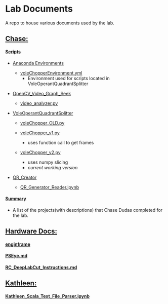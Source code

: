 # Lab Documents
A repo to house various documents used by the lab.

## [Chase:](https://github.com/donaldsonlab/Documents/tree/master/Chase)
#### [Scripts](https://github.com/donaldsonlab/Documents/tree/master/Chase/Scripts)
  * [Anaconda Environments](https://github.com/donaldsonlab/Documents/tree/master/Chase/Scripts/Anaconda%20Environments)
    * [voleChopperEnvironment.yml](https://github.com/donaldsonlab/Documents/blob/master/Chase/Scripts/Anaconda%20Environments/voleChopperEnvironment.yml)
      * Environment used for scripts located in VoleOperantQuadrantSplitter
      
  * [OpenCV_Video_Graph_Seek](https://github.com/donaldsonlab/Documents/tree/master/Chase/Scripts/OpenCV_Video_Graph_Seek)
    * [video_analyzer.py](https://github.com/donaldsonlab/Documents/blob/master/Chase/Scripts/OpenCV_Video_Graph_Seek/video_analyzer.py)

  * [VoleOperantQuadrantSplitter](https://github.com/donaldsonlab/Documents/tree/master/Chase/Scripts/VoleOperantQuadrantSplitter)
    * [voleChopper_OLD.py](https://github.com/donaldsonlab/Documents/blob/master/Chase/Scripts/VoleOperantQuadrantSplitter/voleChopper_OLD.py)

    * [voleChopper_v1.py](https://github.com/donaldsonlab/Documents/blob/master/Chase/Scripts/VoleOperantQuadrantSplitter/voleChopper_v1.py)
      * uses function call to get frames
    * [voleChopper_v2.py](https://github.com/donaldsonlab/Documents/blob/master/Chase/Scripts/VoleOperantQuadrantSplitter/voleChopper_v2.py)
      * uses numpy slicing
      * *current working version*
  * [QR_Creator](https://github.com/donaldsonlab/Documents/tree/master/Chase/Scripts/QR_Creator)
    * [QR_Generator_Reader.ipynb](https://github.com/donaldsonlab/Documents/blob/master/Chase/Scripts/QR_Creator/QR_Generator_Reader.ipynb)

#### [Summary](https://github.com/donaldsonlab/Documents/tree/master/Chase/Summary)
  * A list of the projects(with descriptions) that Chase Dudas completed for the lab.
  
## [Hardware Docs:](https://github.com/donaldsonlab/Documents/tree/master/Hardware%20Docs)
#### [enginframe](https://github.com/donaldsonlab/Documents/tree/master/Hardware%20Docs/enginframe)

#### [PSEye.md](https://github.com/donaldsonlab/Documents/blob/master/Hardware%20Docs/PSEye.md)

#### [RC_DeepLabCut_Instructions.md](https://github.com/donaldsonlab/Documents/blob/master/Hardware%20Docs/RC_DeepLabCut_Instructions.md)

## [Kathleen:](https://github.com/donaldsonlab/Documents/tree/master/Kathleen)
#### [Kathleen_Scala_Text_File_Parser.ipynb](https://github.com/donaldsonlab/Documents/blob/master/Kathleen/Kathleen_Scala_Text_File_Parser.ipynb)
